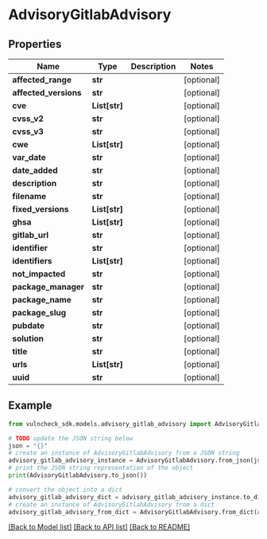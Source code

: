 # AdvisoryGitlabAdvisory


## Properties

Name | Type | Description | Notes
------------ | ------------- | ------------- | -------------
**affected_range** | **str** |  | [optional] 
**affected_versions** | **str** |  | [optional] 
**cve** | **List[str]** |  | [optional] 
**cvss_v2** | **str** |  | [optional] 
**cvss_v3** | **str** |  | [optional] 
**cwe** | **List[str]** |  | [optional] 
**var_date** | **str** |  | [optional] 
**date_added** | **str** |  | [optional] 
**description** | **str** |  | [optional] 
**filename** | **str** |  | [optional] 
**fixed_versions** | **List[str]** |  | [optional] 
**ghsa** | **List[str]** |  | [optional] 
**gitlab_url** | **str** |  | [optional] 
**identifier** | **str** |  | [optional] 
**identifiers** | **List[str]** |  | [optional] 
**not_impacted** | **str** |  | [optional] 
**package_manager** | **str** |  | [optional] 
**package_name** | **str** |  | [optional] 
**package_slug** | **str** |  | [optional] 
**pubdate** | **str** |  | [optional] 
**solution** | **str** |  | [optional] 
**title** | **str** |  | [optional] 
**urls** | **List[str]** |  | [optional] 
**uuid** | **str** |  | [optional] 

## Example

```python
from vulncheck_sdk.models.advisory_gitlab_advisory import AdvisoryGitlabAdvisory

# TODO update the JSON string below
json = "{}"
# create an instance of AdvisoryGitlabAdvisory from a JSON string
advisory_gitlab_advisory_instance = AdvisoryGitlabAdvisory.from_json(json)
# print the JSON string representation of the object
print(AdvisoryGitlabAdvisory.to_json())

# convert the object into a dict
advisory_gitlab_advisory_dict = advisory_gitlab_advisory_instance.to_dict()
# create an instance of AdvisoryGitlabAdvisory from a dict
advisory_gitlab_advisory_from_dict = AdvisoryGitlabAdvisory.from_dict(advisory_gitlab_advisory_dict)
```
[[Back to Model list]](../README.md#documentation-for-models) [[Back to API list]](../README.md#documentation-for-api-endpoints) [[Back to README]](../README.md)


